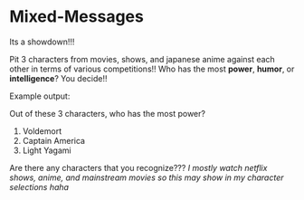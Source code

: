 # Mixed-Messages

Its a showdown!!!

Pit 3 characters from movies, shows, and japanese anime against each other in terms of various competitions!!
Who has the most **power**, **humor**, or **intelligence**? You decide!!

Example output:

Out of these 3 characters, who has the most power?
1. Voldemort
2. Captain America
3. Light Yagami

Are there any characters that you recognize???
*I mostly watch netflix shows, anime, and mainstream movies so this may show in my character selections haha*
